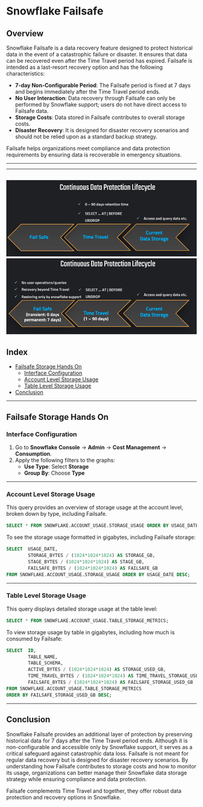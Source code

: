 # Snowflake Failsafe

## Overview
Snowflake Failsafe is a data recovery feature designed to protect historical data in the event of a catastrophic failure or disaster. It ensures that data can be recovered even after the Time Travel period has expired. Failsafe is intended as a last-resort recovery option and has the following characteristics:
- **7-day Non-Configurable Period**: The Failsafe period is fixed at 7 days and begins immediately after the Time Travel period ends.
- **No User Interaction**: Data recovery through Failsafe can only be performed by Snowflake support; users do not have direct access to Failsafe data.
- **Storage Costs**: Data stored in Failsafe contributes to overall storage costs.
- **Disaster Recovery**: It is designed for disaster recovery scenarios and should not be relied upon as a standard backup strategy.

Failsafe helps organizations meet compliance and data protection requirements by ensuring data is recoverable in emergency situations.

---
---
![alt text](image.png)
![alt text](image-1.png)
---


## Index
- [Failsafe Storage Hands On](#failsafe-storage-hands-on)
  - [Interface Configuration](#interface-configuration)
  - [Account Level Storage Usage](#account-level-storage-usage)
  - [Table Level Storage Usage](#table-level-storage-usage)
- [Conclusion](#conclusion)

---

## Failsafe Storage Hands On

### Interface Configuration
1. Go to **Snowflake Console** → **Admin** → **Cost Management** → **Consumption**.
2. Apply the following filters to the graphs:
    - **Use Type**: Select **Storage**
    - **Group By**: Choose **Type**

---

### Account Level Storage Usage
This query provides an overview of storage usage at the account level, broken down by type, including Failsafe.
```sql
SELECT * FROM SNOWFLAKE.ACCOUNT_USAGE.STORAGE_USAGE ORDER BY USAGE_DATE DESC;
```

To see the storage usage formatted in gigabytes, including Failsafe storage:
```sql
SELECT  USAGE_DATE,
        STORAGE_BYTES / (1024*1024*1024) AS STORAGE_GB,  
        STAGE_BYTES / (1024*1024*1024) AS STAGE_GB,
        FAILSAFE_BYTES / (1024*1024*1024) AS FAILSAFE_GB
FROM SNOWFLAKE.ACCOUNT_USAGE.STORAGE_USAGE ORDER BY USAGE_DATE DESC;
```

---

### Table Level Storage Usage
This query displays detailed storage usage at the table level:
```sql
SELECT * FROM SNOWFLAKE.ACCOUNT_USAGE.TABLE_STORAGE_METRICS;
```

To view storage usage by table in gigabytes, including how much is consumed by Failsafe:
```sql
SELECT  ID,
        TABLE_NAME,
        TABLE_SCHEMA,
        ACTIVE_BYTES / (1024*1024*1024) AS STORAGE_USED_GB,
        TIME_TRAVEL_BYTES / (1024*1024*1024) AS TIME_TRAVEL_STORAGE_USED_GB,
        FAILSAFE_BYTES / (1024*1024*1024) AS FAILSAFE_STORAGE_USED_GB
FROM SNOWFLAKE.ACCOUNT_USAGE.TABLE_STORAGE_METRICS
ORDER BY FAILSAFE_STORAGE_USED_GB DESC;
```

---

## Conclusion
Snowflake Failsafe provides an additional layer of protection by preserving historical data for 7 days after the Time Travel period ends. Although it is non-configurable and accessible only by Snowflake support, it serves as a critical safeguard against catastrophic data loss. Failsafe is not meant for regular data recovery but is designed for disaster recovery scenarios. By understanding how Failsafe contributes to storage costs and how to monitor its usage, organizations can better manage their Snowflake data storage strategy while ensuring compliance and data protection.

Failsafe complements Time Travel and together, they offer robust data protection and recovery options in Snowflake.

